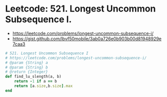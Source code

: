 # Leetcode: 521. Longest Uncommon Subsequence I.

- https://leetcode.com/problems/longest-uncommon-subsequence-i/
- https://gist.github.com/lbvf50mobile/3ab0a726e0b903b00d81948929e7caa3

```Ruby
# 521. Longest Uncommon Subsequence I
# https://leetcode.com/problems/longest-uncommon-subsequence-i/
# @param {String} a
# @param {String} b
# @return {Integer}
def find_lu_slength(a, b)
    return -1 if a == b
    return [a.size,b.size].max
end
```